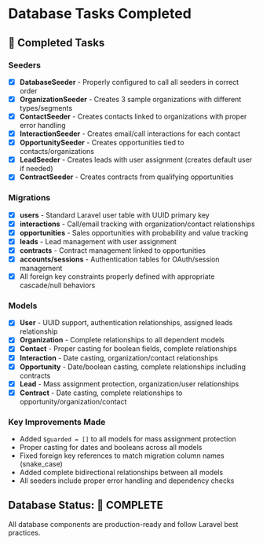 # Database Tasks Completed

##  Completed Tasks

### Seeders
- [x] **DatabaseSeeder** - Properly configured to call all seeders in correct order
- [x] **OrganizationSeeder** - Creates 3 sample organizations with different types/segments
- [x] **ContactSeeder** - Creates contacts linked to organizations with proper error handling
- [x] **InteractionSeeder** - Creates email/call interactions for each contact
- [x] **OpportunitySeeder** - Creates opportunities tied to contacts/organizations
- [x] **LeadSeeder** - Creates leads with user assignment (creates default user if needed)
- [x] **ContractSeeder** - Creates contracts from qualifying opportunities

### Migrations
- [x] **users** - Standard Laravel user table with UUID primary key
- [x] **interactions** - Call/email tracking with organization/contact relationships
- [x] **opportunities** - Sales opportunities with probability and value tracking
- [x] **leads** - Lead management with user assignment
- [x] **contracts** - Contract management linked to opportunities
- [x] **accounts/sessions** - Authentication tables for OAuth/session management
- [x] All foreign key constraints properly defined with appropriate cascade/null behaviors

### Models
- [x] **User** - UUID support, authentication relationships, assigned leads relationship
- [x] **Organization** - Complete relationships to all dependent models
- [x] **Contact** - Proper casting for boolean fields, complete relationships
- [x] **Interaction** - Date casting, organization/contact relationships
- [x] **Opportunity** - Date/boolean casting, complete relationships including contracts
- [x] **Lead** - Mass assignment protection, organization/user relationships
- [x] **Contract** - Date casting, complete relationships to opportunity/organization/contact

### Key Improvements Made
- Added `$guarded = []` to all models for mass assignment protection
- Proper casting for dates and booleans across all models
- Fixed foreign key references to match migration column names (snake_case)
- Added complete bidirectional relationships between all models
- All seeders include proper error handling and dependency checks

## Database Status:  COMPLETE
All database components are production-ready and follow Laravel best practices.